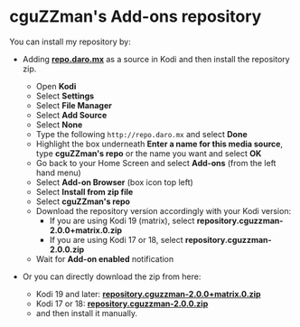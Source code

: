 
# cguZZman's Add-ons repository

You can install my repository by:

- Adding **[repo.daro.mx](http://repo.daro.mx)** as a source in Kodi and then install the repository zip.
	- Open  **Kodi**
	-  Select  **Settings**
	-  Select  **File Manager**
	-  Select  **Add Source**
	-  Select  **None**
	-  Type the following `http://repo.daro.mx`  and select  **Done**
	-   Highlight the box underneath  **Enter a name for this media source**, type  **cguZZman's repo** or the name you want and select  **OK**
	- Go back to your Home Screen and select  **Add-ons**  (from the left hand menu)
	-   Select  **Add-on Browser**  (box icon top left)
	-   Select  **Install from zip file**
	-   Select  **cguZZman's repo**
	-   Download the repository version accordingly with your Kodi version:
	    - If you are using Kodi 19 (matrix), select  **repository.cguzzman-2.0.0+matrix.0.zip**
	    - If you are using Kodi 17 or 18, select  **repository.cguzzman-2.0.0.zip**
	-   Wait for  **Add-on enabled**  notification
	
- Or you can directly download the zip from here:
	- Kodi 19 and later: **[repository.cguzzman-2.0.0+matrix.0.zip](../../raw/master/docs/repository.cguzzman-2.0.0+matrix.0.zip)**
	- Kodi 17 or 18: **[repository.cguzzman-2.0.0.zip](../../raw/master/docs/repository.cguzzman-2.0.0.zip)**
	- and then install it manually.
